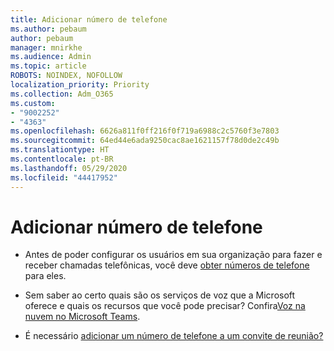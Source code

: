 ```yaml
---
title: Adicionar número de telefone
ms.author: pebaum
author: pebaum
manager: mnirkhe
ms.audience: Admin
ms.topic: article
ROBOTS: NOINDEX, NOFOLLOW
localization_priority: Priority
ms.collection: Adm_O365
ms.custom:
- "9002252"
- "4363"
ms.openlocfilehash: 6626a811f0ff216f0f719a6988c2c5760f3e7803
ms.sourcegitcommit: 64ed44e6ada9250cac8ae1621157f78d0de2c49b
ms.translationtype: HT
ms.contentlocale: pt-BR
ms.lasthandoff: 05/29/2020
ms.locfileid: "44417952"
---
```

# <a name="add-phone-number"></a>Adicionar número de telefone

- Antes de poder configurar os usuários em sua organização para fazer e receber chamadas telefônicas, você deve [obter números de telefone](https://docs.microsoft.com/MicrosoftTeams/manage-phone-numbers-for-your-organization/) para eles.

- Sem saber ao certo quais são os serviços de voz que a Microsoft oferece e quais os recursos que você pode precisar? Confira[Voz na nuvem no Microsoft Teams](https://docs.microsoft.com/MicrosoftTeams/cloud-voice-landing-page).

- É necessário [adicionar um número de telefone a um convite de reunião?](https://docs.microsoft.com/MicrosoftTeams/set-the-phone-numbers-included-on-invites-in-teams)
